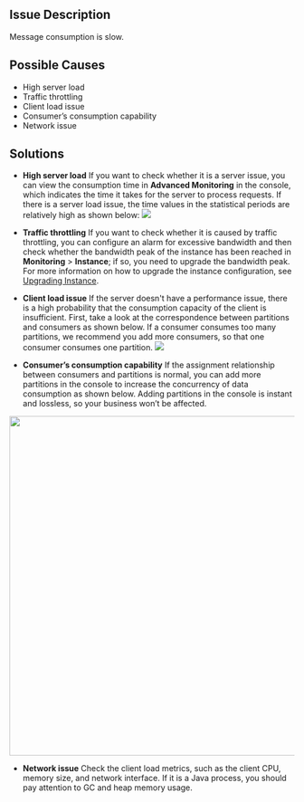 ## Issue Description

Message consumption is slow.

## Possible Causes

- High server load
- Traffic throttling
- Client load issue
- Consumer’s consumption capability
- Network issue

## Solutions

- **High server load**
If you want to check whether it is a server issue, you can view the consumption time in **Advanced Monitoring** in the console, which indicates the time it takes for the server to process requests. If there is a server load issue, the time values in the statistical periods are relatively high as shown below:
![](https://qcloudimg.tencent-cloud.cn/raw/834c4f984f1a7967c09b06b27a222339.png)

- **Traffic throttling**
If you want to check whether it is caused by traffic throttling, you can configure an alarm for excessive bandwidth and then check whether the bandwidth peak of the instance has been reached in **Monitoring** > **Instance**; if so, you need to upgrade the bandwidth peak. For more information on how to upgrade the instance configuration, see [Upgrading Instance](https://intl.cloud.tencent.com/document/product/597/40650).

- **Client load issue**
If the server doesn't have a performance issue, there is a high probability that the consumption capacity of the client is insufficient. First, take a look at the correspondence between partitions and consumers as shown below. If a consumer consumes too many partitions, we recommend you add more consumers, so that one consumer consumes one partition.
![](https://qcloudimg.tencent-cloud.cn/raw/6ce8f40164c09c12cd9f9cc932c1730f.png)

- **Consumer’s consumption capability**
If the assignment relationship between consumers and partitions is normal, you can add more partitions in the console to increase the concurrency of data consumption as shown below. Adding partitions in the console is instant and lossless, so your business won’t be affected.
<img src="https://qcloudimg.tencent-cloud.cn/raw/ca5dee194de499929b6e2a2883ba445d.png" width="600">

- **Network issue**
Check the client load metrics, such as the client CPU, memory size, and network interface. If it is a Java process, you should pay attention to GC and heap memory usage.
